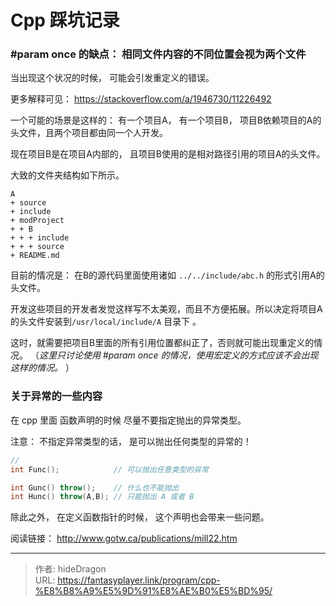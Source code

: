 # Cpp 踩坑记录




### \#param once 的缺点： 相同文件内容的不同位置会视为两个文件

当出现这个状况的时候， 可能会引发重定义的错误。

更多解释可见：  https://stackoverflow.com/a/1946730/11226492

一个可能的场景是这样的： 有一个项目A， 有一个项目B， 项目B依赖项目的A的头文件，且两个项目都由同一个人开发。

现在项目B是在项目A内部的， 且项目B使用的是相对路径引用的项目A的头文件。

大致的文件夹结构如下所示。

```plain
A
+ source
+ include
+ modProject
+ + B
+ + + include
+ + + source
+ README.md
```

目前的情况是： 在B的源代码里面使用诸如 `../../include/abc.h` 的形式引用A的头文件。

开发这些项目的开发者发觉这样写不太美观，而且不方便拓展。所以决定将项目A的头文件安装到`/usr/local/include/A` 目录下 。

这时，就需要把项目B里面的所有引用位置都纠正了，否则就可能出现重定义的情况。 （*这里只讨论使用 #param once 的情况，使用宏定义的方式应该不会出现这样的情况。* ）


### 关于异常的一些内容 

在 cpp 里面 函数声明的时候 尽量不要指定抛出的异常类型。

注意：  不指定异常类型的话， 是可以抛出任何类型的异常的！

```cpp
//
int Func();            // 可以抛出任意类型的异常

int Gunc() throw();    // 什么也不能抛出
int Hunc() throw(A,B); // 只能抛出 A 或者 B
```

除此之外， 在定义函数指针的时候， 这个声明也会带来一些问题。 


阅读链接：  http://www.gotw.ca/publications/mill22.htm



---

> 作者: hideDragon  
> URL: https://fantasyplayer.link/program/cpp-%E8%B8%A9%E5%9D%91%E8%AE%B0%E5%BD%95/  

